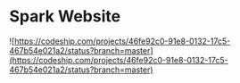 # Spark Website

![https://codeship.com/projects/46fe92c0-91e8-0132-17c5-467b54e021a2/status?branch=master](https://codeship.com/projects/46fe92c0-91e8-0132-17c5-467b54e021a2/status?branch=master)
